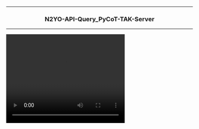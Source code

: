 <hr>

<div align="center"> 

### N2YO-API-Query_PyCoT-TAK-Server

</div> 

<hr>

<video width="320" height="240" controls>
  <source src="COSMOS_482_DESCENT_CRAFT.mp4" type="mp4">
</video>